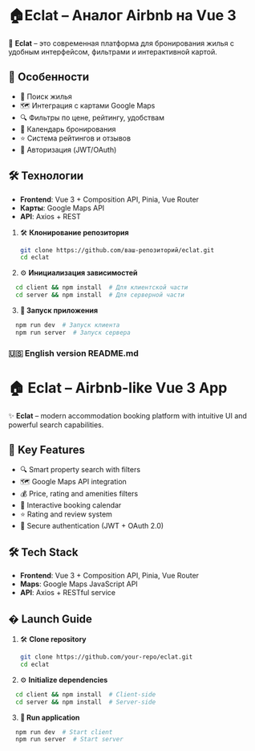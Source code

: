 # 🏠Eclat – Аналог Airbnb на Vue 3  

🚀 **Eclat** – это современная платформа для бронирования жилья с удобным интерфейсом, фильтрами и интерактивной картой.  

## 🌟 Особенности  

- 🏡 Поиск жилья 
- 🗺️ Интеграция с картами Google Maps 
- 🔍 Фильтры по цене, рейтингу, удобствам  
- 📅 Календарь бронирования  
- ⭐ Система рейтингов и отзывов  
- 🔐 Авторизация (JWT/OAuth)  

## 🛠 Технологии  

- **Frontend**: Vue 3 + Composition API, Pinia, Vue Router  
- **Карты**: Google Maps API  
- **API**: Axios + REST 

1. 🛠 **Клонирование репозитория**  
   ```bash
   git clone https://github.com/ваш-репозиторий/eclat.git
   cd eclat
2. ⚙️ **Инициализация зависимостей**
```bash
  cd client && npm install  # Для клиентской части
  cd server && npm install  # Для серверной части
```

3. **🏃 Запуск приложения**
```bash
  npm run dev  # Запуск клиента
  npm run server  # Запуск сервера
```

### 🇺🇸 English version README.md

# 🏠 Eclat – Airbnb-like Vue 3 App  

✨ **Eclat** – modern accommodation booking platform with intuitive UI and powerful search capabilities.

## 🌟 Key Features  

- 🔍 Smart property search with filters  
- 🗺️ Google Maps API integration  
- 💰 Price, rating and amenities filters  
- 📅 Interactive booking calendar  
- ⭐ Rating and review system  
- 🔐 Secure authentication (JWT + OAuth 2.0)  

## 🛠 Tech Stack  

- **Frontend**: Vue 3 + Composition API, Pinia, Vue Router 
- **Maps**: Google Maps JavaScript API  
- **API**: Axios + RESTful service  

## � Launch Guide  

1. 🛠 **Clone repository**  
   ```bash
   git clone https://github.com/your-repo/eclat.git
   cd eclat


2. ⚙️ **Initialize dependencies**
```bash
  cd client && npm install  # Client-side
  cd server && npm install  # Server-side
```

3. **🏃 Run application**
```bash
  npm run dev  # Start client
  npm run server  # Start server
```
